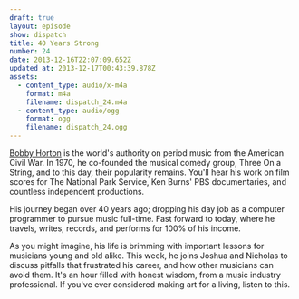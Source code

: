 ```yaml
---
draft: true
layout: episode
show: dispatch
title: 40 Years Strong
number: 24
date: 2013-12-16T22:07:09.652Z
updated_at: 2013-12-17T00:43:39.878Z
assets:
  - content_type: audio/x-m4a
    format: m4a
    filename: dispatch_24.m4a
  - content_type: audio/ogg
    format: ogg
    filename: dispatch_24.ogg
---
```

[Bobby Horton](http://bobbyhorton.com) is the world's authority on period music from the American Civil War. In 1970, he co-founded the musical comedy group, Three On a String, and to this day, their popularity remains. You'll hear his work on film scores for The National Park Service, Ken Burns' PBS documentaries, and countless independent productions.

His journey began over 40 years ago; dropping his day job as a computer programmer to pursue music full-time. Fast forward to today, where he travels, writes, records, and performs for 100% of his income.

As you might imagine, his life is brimming with important lessons for musicians young and old alike. This week, he joins Joshua and Nicholas to discuss pitfalls that frustrated his career, and how other musicians can avoid them. It's an hour filled with honest wisdom, from a music industry professional. If you've ever considered making art for a living, listen to this.